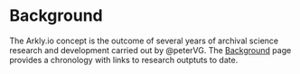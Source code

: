 # Background
The Arkly.io concept is the outcome of several years of archival science research and development carried out by @peterVG.
The [Background](https://github.com/arkly-io/research-notes/blob/main/background.md) page provides a chronology with links to research outptuts to date.
